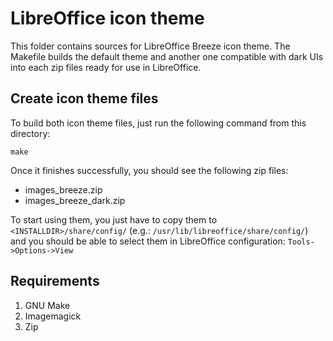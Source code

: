 # LibreOffice icon theme
This folder contains sources for LibreOffice Breeze icon theme.
The Makefile builds the default theme and another one compatible with dark UIs into each zip files ready for use in LibreOffice.

## Create icon theme files
To build both icon theme files, just run the following command from this directory:

```make```

Once it finishes successfully, you should see the following zip files: 

* images_breeze.zip
* images\_breeze_dark.zip

To start using them, you just have to copy them to `<INSTALLDIR>/share/config/` (e.g.: `/usr/lib/libreoffice/share/config/`) and you should be able to select them in LibreOffice configuration: `Tools->Options->View`

## Requirements
1. GNU Make
2. Imagemagick
3. Zip

